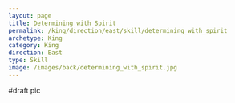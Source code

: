 ```yaml
---
layout: page
title: Determining with Spirit
permalink: /king/direction/east/skill/determining_with_spirit
archetype: King
category: King
direction: East
type: Skill
image: /images/back/determining_with_spirit.jpg
---
```

#draft pic
